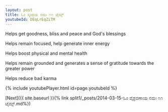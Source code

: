 ```yaml
---
layout: post
title: ಓಂ ಸ್ಕಂದಯ ನಮಃ ೧೧ ಟೈಮ್ಸ್
youtubeId: DEqLrEqZiTM
---
```

 
 
Helps get goodness, bliss and peace and God's blessings
 
Helps remain focused, help generate inner energy 
 
Helps boost physical and mental health 
 
Helps remain grounded and generates a sense of gratitude towards the greater power 
 
Helps reduce bad karma
 
 
 
 


{% include youtubePlayer.html id=page.youtubeId %}
 
[Next]({{ site.baseurl }}{% link  split1/_posts/2014-03-15-ಓಂ ವೈಶ್ರವಣಾಯ ನಮಃ ೧೧ ಟೈಮ್ಸ್.md%})
 
